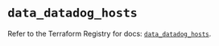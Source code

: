 # `data_datadog_hosts`

Refer to the Terraform Registry for docs: [`data_datadog_hosts`](https://registry.terraform.io/providers/datadog/datadog/3.44.0/docs/data-sources/hosts).
